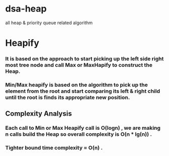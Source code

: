 # dsa-heap
all heap &amp; priority queue related algorithm
# Heapify
### It is based on the approach to start picking up the left side right most tree node and call Max or MaxHapify to construct the Heap.
### Min/Max heapify is based on the algorithm to pick up the element from the root and start comparing its left & right child until the root is finds its appropriate new position.
## Complexity Analysis 
### Each call to Min or Max Heapify call is **O(logn)** , we are making n calls build the Heap so overall complexity is **O(n * lg(n))** . 
### **Tighter bound time complexity = O(n)** .


